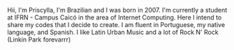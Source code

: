 Hii, I'm Priscylla, I'm Brazilian and I was born in 2007. I'm currently a student at IFRN - Campus Caicó in the area of ​​Internet Computing.
Here I intend to share my codes that I decide to create.
I am fluent in Portuguese, my native language, and Spanish. I like Latin Urban Music and a lot of Rock N' Rock (Linkin Park forevarrr)
